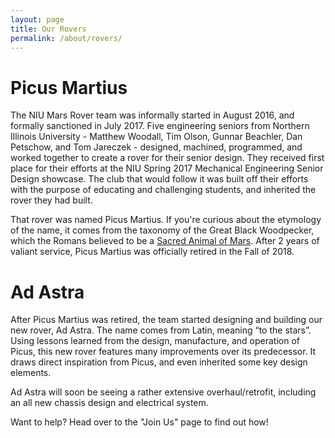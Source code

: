 ```yaml
---
layout: page 
title: Our Rovers
permalink: /about/rovers/
---
```


# Picus Martius

<!-- Picture of Picus here -->

The NIU Mars Rover team was informally started in August 2016, and formally sanctioned in July 2017.  Five engineering seniors from Northern Illinois University - Matthew Woodall, Tim Olson, Gunnar Beachler, Dan Petschow, and Tom Jareczek -  designed, machined, programmed, and worked together to create a rover for their senior design. They received first place for their efforts at the NIU Spring 2017 Mechanical Engineering Senior Design showcase. The club that would follow it was built off their efforts with the purpose of educating and challenging students, and inherited the rover they had built.

That rover was named Picus Martius. If you're curious about the etymology of the name, it comes from the taxonomy of the Great Black Woodpecker, which the Romans believed to be a [Sacred Animal of Mars](https://en.wikipedia.org/wiki/Mars_(mythology)#Sacred_animals). After 2 years of valiant service, Picus Martius was officially retired in the Fall of 2018. 

# Ad Astra

<!-- Picture of Ad Astra here -->

After Picus Martius was retired, the team started designing and building our new rover, Ad Astra. The name comes from Latin, meaning “to the stars”. Using lessons learned from the design, manufacture, and operation of Picus, this new rover features many improvements over its predecessor. It draws direct inspiration from Picus, and even inherited some key design elements.

Ad Astra will soon be seeing a rather extensive overhaul/retrofit, including an all new chassis design and electrical system.

Want to help? Head over to the "Join Us" page to find out how!
